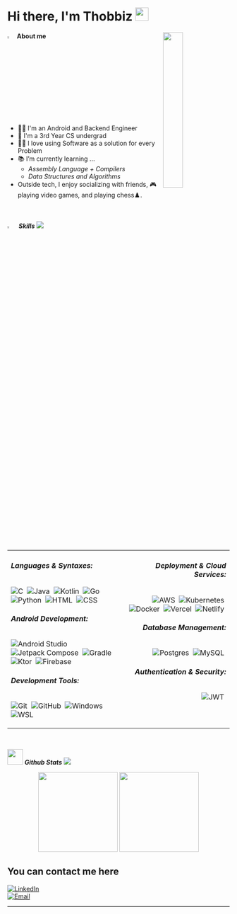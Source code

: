 <h1><b>Hi there, I'm Thobbiz</b> <img src="https://media.giphy.com/media/hvRJCLFzcasrR4ia7z/giphy.gif" width="30"></h1>  

<img src = "https://i.pinimg.com/originals/3f/7e/4e/3f7e4eff7c96e9fe4b8b4b1ff3f7bdb5.gif" width = 3.5%> **About me**
<img align="right" src="https://github.com/7oSkaaa/7oSkaaa/blob/main/Images/Right_Side.gif?raw=true" width=30%>

<br><br>
- 👨‍💻 I'm an Android and Backend Engineer
- :school: I'm a 3rd Year CS undergrad
- ✍🏻 I love using Software as a solution for every Problem
- 📚 I’m currently learning ...
  - *Assembly Language + Compilers*
  - *Data Structures and Algorithms*
- Outside tech, I enjoy socializing with friends, 🎮 playing video games, and playing chess♟️.
<br>

<img src="https://media2.giphy.com/media/QssGEmpkyEOhBCb7e1/giphy.gif?cid=ecf05e47a0n3gi1bfqntqmob8g9aid1oyj2wr3ds3mg700bl&rid=giphy.gif" width = 3.5%>&nbsp; ***Skills***
<img src="https://user-images.githubusercontent.com/73097560/115834477-dbab4500-a447-11eb-908a-139a6edaec5c.gif">
<br>
<p align="center" style="width:100%;">
  <table style="width:100%; border:none; border-collapse:collapse;">
    <tr>
      <td style="width:50%; vertical-align:top; text-align:left; border:none;">
        <h6><b>Languages & Syntaxes:</b></h6>
        <p>
          <img src="https://skillicons.dev/icons?i=c" alt="C" />&nbsp;
          <img src="https://skillicons.dev/icons?i=java" alt="Java" />&nbsp;
          <img src="https://skillicons.dev/icons?i=kotlin" alt="Kotlin" />&nbsp;
          <img src="https://skillicons.dev/icons?i=go" alt="Go" />&nbsp;
          <img src="https://skillicons.dev/icons?i=python" alt="Python" />&nbsp;
          <img src="https://skillicons.dev/icons?i=html" alt="HTML" />&nbsp;
          <img src="https://skillicons.dev/icons?i=css" alt="CSS" />&nbsp;
        </p>
        <h6><b>Android Development:</b></h6>
        <p>
          <img src="https://skillicons.dev/icons?i=androidstudio" alt="Android Studio" />&nbsp;
          <img src="https://skills.syvixor.com/api/icons?perline=15&i=jetpackcompose" alt="Jetpack Compose" />&nbsp;
          <img src="https://skillicons.dev/icons?i=gradle" alt="Gradle" />&nbsp;
          <img src="https://skillicons.dev/icons?i=ktor" alt="Ktor" />&nbsp;
          <img src="https://skillicons.dev/icons?i=firebase" alt="Firebase" />&nbsp;
        </p>
        <h6><b>Development Tools:</b></h6>
        <p>
          <img src="https://skillicons.dev/icons?i=git" alt="Git" />&nbsp;
          <img src="https://skillicons.dev/icons?i=github" alt="GitHub" />&nbsp;
          <img src="https://skillicons.dev/icons?i=windows" alt="Windows" />&nbsp;
          <img src="https://skillicons.dev/icons?i=wsl" alt="WSL" />&nbsp;
        </p>
      </td>
      <td style="width:50%; vertical-align:top; text-align:right; border:none;">
        <h6><b>Deployment & Cloud Services:</b></h6>
        <p>
          <img src="https://skillicons.dev/icons?i=aws" alt="AWS" />&nbsp;
          <img src="https://skillicons.dev/icons?i=kubernetes" alt="Kubernetes" />&nbsp;
          <img src="https://skillicons.dev/icons?i=docker" alt="Docker" />&nbsp;
          <img src="https://skillicons.dev/icons?i=vercel" alt="Vercel" />&nbsp;
          <img src="https://skillicons.dev/icons?i=netlify" alt="Netlify" />&nbsp;
        </p>
        <h6><b>Database Management:</b></h6>
        <p>
          <img src="https://skillicons.dev/icons?i=postgres" alt="Postgres" />&nbsp;
          <img src="https://skillicons.dev/icons?i=mysql" alt="MySQL" />&nbsp;
        </p>
        <h6><b>Authentication & Security:</b></h6>
        <p>
          <img src="https://skills.syvixor.com/api/icons?perline=15&i=jwt" alt="JWT" />&nbsp;
        </p>
      </td>
    </tr>
  </table>
</p>
<br>


<img src="https://media.giphy.com/media/iY8CRBdQXODJSCERIr/giphy.gif" width="35">&nbsp;***Github Stats***
<img src="https://user-images.githubusercontent.com/73097560/115834477-dbab4500-a447-11eb-908a-139a6edaec5c.gif">
<p align="center">
  <img src="https://github-readme-stats.vercel.app/api?username=thobbiz&theme=tokyonight&show_icons=true&hide_border=true&count_private=true" height="180em" />
  <img src="https://github-readme-stats.vercel.app/api/top-langs/?username=thobbiz&theme=tokyonight&layout=compact&hide_border=true" height="180em" />
</p>


## You can contact me here  

[![LinkedIn](https://img.shields.io/badge/LinkedIn-0077B5?style=for-the-badge&logo=linkedin&logoColor=white)](https://www.linkedin.com/in/oluwantojumi-odelola-6020a1203/)  
[![Email](https://img.shields.io/badge/Email-D14836?style=for-the-badge&logo=gmail&logoColor=white)](mailto:odelolatojumi@gmail.com)


---
